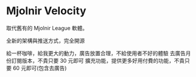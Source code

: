 # Mjolnir Velocity

取代舊有的 Mjolnir League 軟體。

全新的架構與推送方式，完全開源

給一杯咖啡，給我更大的動力，廣告放置合理，不給使用者不好的體驗
去廣告月份訂閱版本，不貴只要 30 元即可
擴充功能，提供更多好用付費的功能，不貴只要 60 元即可(包含去廣告)
